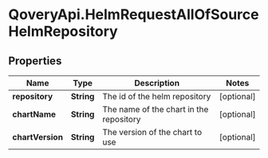 # QoveryApi.HelmRequestAllOfSourceHelmRepository

## Properties

Name | Type | Description | Notes
------------ | ------------- | ------------- | -------------
**repository** | **String** | The id of the helm repository | [optional] 
**chartName** | **String** | The name of the chart in the repository | [optional] 
**chartVersion** | **String** | The version of the chart to use | [optional] 


